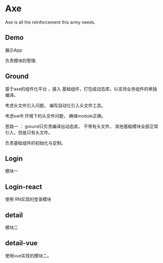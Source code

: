 # Axe

Axe is all the reinforcement this army needs.


## Demo

展示App

负责模块的管理.

## Ground

基于axe的组件化平台 ，接入 基础组件，打包成动态库，以支持业务组件的单独编译。

考虑头文件引入问题， 编写自动化引入头文件工具。

考虑swift 环境下的头文件问题， 确保module正确。

思路一 ： ground只负责编译出动态库， 不带有头文件， 其他基础模块全部正常引入，但是只有头文件。

负责基础组件的初始化与定制。

## Login

模块一

## Login-react

使用 RN实现的登录模块

## detail

模块二

## detail-vue

使用vue实现的模块二。